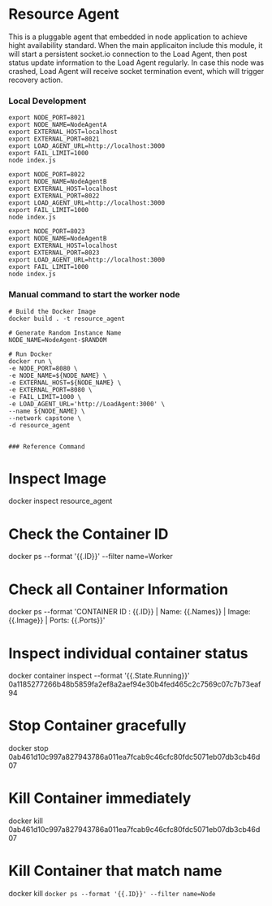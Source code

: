 # Resource Agent
This is a pluggable agent that embedded in node application to achieve hight availability standard. When the main applicaiton include this module, it will start a persistent socket.io connection to the Load Agent, then post status update information to the Load Agent regularly. In case this node was crashed, Load Agent will receive socket termination event, which will trigger recovery action.


### Local Development
```
export NODE_PORT=8021
export NODE_NAME=NodeAgentA
export EXTERNAL_HOST=localhost
export EXTERNAL_PORT=8021
export LOAD_AGENT_URL=http://localhost:3000
export FAIL_LIMIT=1000
node index.js 

export NODE_PORT=8022
export NODE_NAME=NodeAgentB
export EXTERNAL_HOST=localhost
export EXTERNAL_PORT=8022
export LOAD_AGENT_URL=http://localhost:3000
export FAIL_LIMIT=1000
node index.js 

export NODE_PORT=8023
export NODE_NAME=NodeAgentB
export EXTERNAL_HOST=localhost
export EXTERNAL_PORT=8023
export LOAD_AGENT_URL=http://localhost:3000
export FAIL_LIMIT=1000
node index.js 
```

### Manual command to start the worker node
```
# Build the Docker Image
docker build . -t resource_agent

# Generate Random Instance Name
NODE_NAME=NodeAgent-$RANDOM

# Run Docker
docker run \
-e NODE_PORT=8080 \
-e NODE_NAME=${NODE_NAME} \
-e EXTERNAL_HOST=${NODE_NAME} \
-e EXTERNAL_PORT=8080 \
-e FAIL_LIMIT=1000 \
-e LOAD_AGENT_URL='http://LoadAgent:3000' \
--name ${NODE_NAME} \
--network capstone \
-d resource_agent


### Reference Command
```
# Inspect Image
docker inspect resource_agent

# Check the Container ID
docker ps --format '{{.ID}}' --filter name=Worker

# Check all Container Information
docker ps --format 'CONTAINER ID : {{.ID}} | Name: {{.Names}} | Image:  {{.Image}} |  Ports: {{.Ports}}'

# Inspect individual container status
docker container inspect --format '{{.State.Running}}' 0a1185277266b48b5859fa2ef8a2aef94e30b4fed465c2c7569c07c7b73eaf94

# Stop Container gracefully
docker stop 0ab461d10c997a827943786a011ea7fcab9c46cfc80fdc5071eb07db3cb46d07

# Kill Container immediately
docker kill 0ab461d10c997a827943786a011ea7fcab9c46cfc80fdc5071eb07db3cb46d07

# Kill Container that match name
docker kill `docker ps --format '{{.ID}}' --filter name=Node`
```